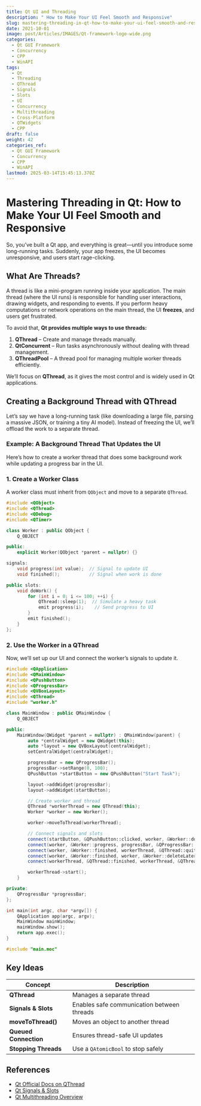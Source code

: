 ```yaml
---
title: Qt UI and Threading
description: " How to Make Your UI Feel Smooth and Responsive"
slug: mastering-threading-in-qt-how-to-make-your-ui-feel-smooth-and-responsive
date: 2021-10-01
image: post/Articles/IMAGES/Qt-framework-logo-wide.png
categories:
  - Qt GUI Framework
  - Concurrency
  - CPP
  - WinAPI
tags:
  - Qt
  - Threading
  - QThread
  - Signals
  - Slots
  - UI
  - Concurrency
  - Multithreading
  - Cross-Platform
  - QTWidgets
  - CPP
draft: false
weight: 42
categories_ref:
  - Qt GUI Framework
  - Concurrency
  - CPP
  - WinAPI
lastmod: 2025-03-14T15:45:13.370Z
---
```

# Mastering Threading in Qt: How to Make Your UI Feel Smooth and Responsive

So, you’ve built a Qt app, and everything is great—until you introduce some long-running tasks. Suddenly, your app freezes, the UI becomes unresponsive, and users start rage-clicking.

<!-- 
Don’t worry; the solution is **threading!** 

In this article, we’ll dive into **what threads are, how to use them in Qt, and how to keep your UI smooth while running background tasks.** We’ll also cover **signals and slots** so your background thread can talk to the UI without breaking everything. Let’s get started!
-->

## **What Are Threads?**

A thread is like a mini-program running inside your application. The main thread (where the UI runs) is responsible for handling user interactions, drawing widgets, and responding to events. If you perform heavy computations or network operations on the main thread, the UI **freezes**, and users get frustrated.

To avoid that, **Qt provides multiple ways to use threads:**

1. **QThread** – Create and manage threads manually.
2. **QtConcurrent** – Run tasks asynchronously without dealing with thread management.
3. **QThreadPool** – A thread pool for managing multiple worker threads efficiently.

We’ll focus on **QThread**, as it gives the most control and is widely used in Qt applications.

## **Creating a Background Thread with QThread**

Let’s say we have a long-running task (like downloading a large file, parsing a massive JSON, or training a tiny AI model). Instead of freezing the UI, we’ll offload the work to a separate thread.

### **Example: A Background Thread That Updates the UI**

Here’s how to create a worker thread that does some background work while updating a progress bar in the UI.

### **1. Create a Worker Class**

A worker class must inherit from `QObject` and move to a separate `QThread`.

```cpp
#include <QObject>
#include <QThread>
#include <QDebug>
#include <QTimer>

class Worker : public QObject {
    Q_OBJECT

public:
    explicit Worker(QObject *parent = nullptr) {}

signals:
    void progress(int value);  // Signal to update UI
    void finished();           // Signal when work is done

public slots:
    void doWork() {
        for (int i = 0; i <= 100; ++i) {
            QThread::sleep(1);  // Simulate a heavy task
            emit progress(i);    // Send progress to UI
        }
        emit finished();
    }
};
```

### **2. Use the Worker in a QThread**

Now, we’ll set up our UI and connect the worker’s signals to update it.

```cpp
#include <QApplication>
#include <QMainWindow>
#include <QPushButton>
#include <QProgressBar>
#include <QVBoxLayout>
#include <QThread>
#include "worker.h"

class MainWindow : public QMainWindow {
    Q_OBJECT

public:
    MainWindow(QWidget *parent = nullptr) : QMainWindow(parent) {
        auto *centralWidget = new QWidget(this);
        auto *layout = new QVBoxLayout(centralWidget);
        setCentralWidget(centralWidget);

        progressBar = new QProgressBar();
        progressBar->setRange(0, 100);
        QPushButton *startButton = new QPushButton("Start Task");

        layout->addWidget(progressBar);
        layout->addWidget(startButton);

        // Create worker and thread
        QThread *workerThread = new QThread(this);
        Worker *worker = new Worker();

        worker->moveToThread(workerThread);

        // Connect signals and slots
        connect(startButton, &QPushButton::clicked, worker, &Worker::doWork);
        connect(worker, &Worker::progress, progressBar, &QProgressBar::setValue);
        connect(worker, &Worker::finished, workerThread, &QThread::quit);
        connect(worker, &Worker::finished, worker, &Worker::deleteLater);
        connect(workerThread, &QThread::finished, workerThread, &QThread::deleteLater);

        workerThread->start();
    }

private:
    QProgressBar *progressBar;
};

int main(int argc, char *argv[]) {
    QApplication app(argc, argv);
    MainWindow mainWindow;
    mainWindow.show();
    return app.exec();
}

#include "main.moc"
```

## **Key Ideas**

| Concept               | Description                                |
| --------------------- | ------------------------------------------ |
| **QThread**           | Manages a separate thread                  |
| **Signals & Slots**   | Enables safe communication between threads |
| **moveToThread()**    | Moves an object to another thread          |
| **Queued Connection** | Ensures thread-safe UI updates             |
| **Stopping Threads**  | Use a `QAtomicBool` to stop safely         |

## **References**

* [Qt Official Docs on QThread](https://doc.qt.io/qt-6/qthread.html)
* [Qt Signals & Slots](https://doc.qt.io/qt-6/signalsandslots.html)
* [Qt Multithreading Overview](https://doc.qt.io/qt-6/thread-basics.html)
